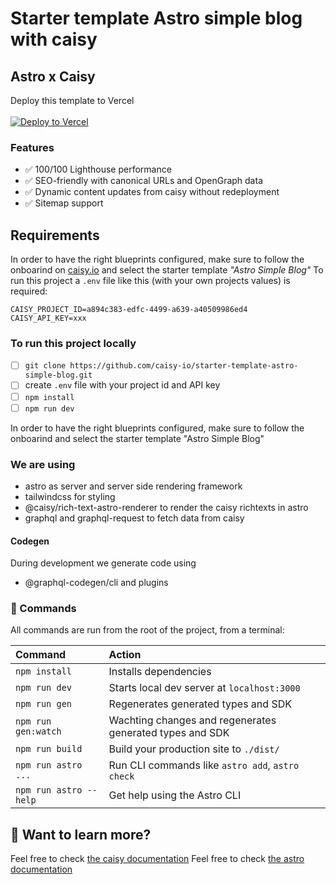 # Starter template Astro simple blog with caisy
## Astro x Caisy 

Deploy this template to Vercel
<br>
<br>
[![Deploy to Vercel](https://vercel.com/button)](https://vercel.com/new/clone?repository-url=https%3A%2F%2Fgithub.com%2Fcaisy-io%2Fstarter-template-astro-simple-blog&env=CAISY_PROJECT_ID,CAISY_API_KEY&envDescription=CAISY_PROJECT_ID%20and%20CAISY_API_KEY%20is%20required%20for%20the%20tempalte%20to%20work&envLink=https%3A%2F%2Fcaisy.io%2Fdeveloper%2Fdocs%2Fauthentication%2Fapi-keys&project-name=caisy-astro-simple-blog&repository-name=caisy-astro-simple-blog&demo-title=caisy-astro-simple-blog&demo-description=Example%20Deployment%20of%20this%20Template&demo-url=https%3A%2F%2Fstarter-template-astro-simple-blog.vercel.app)

### Features
- ✅ 100/100 Lighthouse performance
- ✅ SEO-friendly with canonical URLs and OpenGraph data
- ✅ Dynamic content updates from caisy without redeployment
- ✅ Sitemap support

## Requirements
In order to have the right blueprints configured, make sure to follow the onboarind on [caisy.io](https://caisy.io/) and select the starter template *"Astro Simple Blog"*
To run this project a `.env` file like this (with your own projects values) is required: 
```
CAISY_PROJECT_ID=a894c383-edfc-4499-a639-a40509986ed4
CAISY_API_KEY=xxx
```

### To run this project locally
- [ ] `git clone https://github.com/caisy-io/starter-template-astro-simple-blog.git`
- [ ] create `.env` file with your project id and API key 
- [ ] `npm install`
- [ ] `npm run dev`

In order to have the right blueprints configured, make sure to follow the onboarind and select the starter template "Astro Simple Blog"

### We are using 
- astro as server and server side rendering framework 
- tailwindcss for styling
- @caisy/rich-text-astro-renderer to render the caisy richtexts in astro
- graphql and graphql-request to fetch data from caisy

#### Codegen 
During development we generate code using 
- @graphql-codegen/cli and plugins

### 🧞 Commands

All commands are run from the root of the project, from a terminal:

| Command                | Action                                                   |
| :--------------------- | :--------------------------------------------------------|
| `npm install`          | Installs dependencies                                    |
| `npm run dev`          | Starts local dev server at `localhost:3000`              |
| `npm run gen`          | Regenerates generated types and SDK                      |
| `npm run gen:watch`    | Wachting changes and regenerates generated types and SDK |
| `npm run build`        | Build your production site to `./dist/`                  |
| `npm run astro ...`    | Run CLI commands like `astro add`, `astro check`         |
| `npm run astro --help` | Get help using the Astro CLI                             |

## 👀 Want to learn more?

Feel free to check [the caisy documentation](https://caisy.io/developer/docs) 
Feel free to check [the astro documentation](https://docs.astro.build) 

